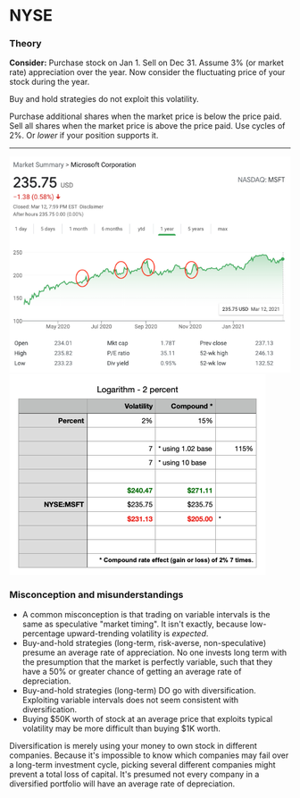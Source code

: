 # NYSE

### Theory
 
**Consider:** Purchase stock on Jan 1. Sell on Dec 31. Assume 3% (or market rate) appreciation over the year. Now consider the fluctuating price of your stock during the year.

Buy and hold strategies do not exploit this volatility. 

Purchase additional shares when the market price is below the price paid. Sell all shares when the market price is above the price paid. Use cycles of 2%. Or *lower* if your position supports it.

----

![NYSE:MSFT](https://github.com/wrightben/math/blob/master/NYSE/img/msft.png)
![2% Logarithm](https://github.com/wrightben/math/blob/master/NYSE/img/log.png)

### Misconception and misunderstandings

- A common misconception is that trading on variable intervals is the same as speculative "market timing". It isn't exactly, because low-percentage upward-trending volatility is *expected*.
- Buy-and-hold strategies (long-term, risk-averse, non-speculative) presume an average rate of appreciation. No one invests long term with the presumption that the market is perfectly variable, such that they have a 50% or greater chance of getting an average rate of depreciation.
- Buy-and-hold strategies (long-term) DO go with diversification. Exploiting variable intervals does not seem consistent with diversification.
- Buying $50K worth of stock at an average price that exploits typical volatility may be more difficult than buying $1K worth.

Diversification is merely using your money to own stock in different companies. Because it's impossible to know which companies may fail over a long-term investment cycle, picking several different companies might prevent a total loss of capital. It's presumed not every company in a diversified portfolio will have an average rate of depreciation.
